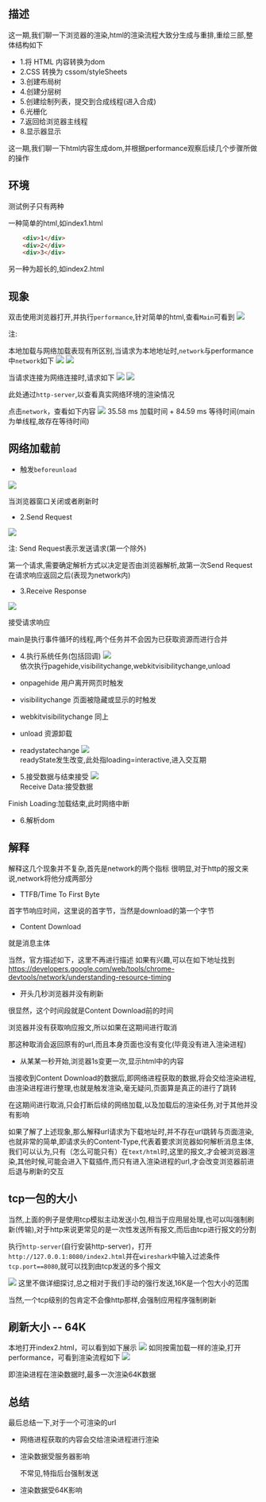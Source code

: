 ## 描述
这一期,我们聊一下浏览器的渲染,html的渲染流程大致分生成与重排,重绘三部,整体结构如下


- 1.将 HTML 内容转换为dom
- 2.CSS 转换为 cssom/styleSheets
- 3.创建布局树
- 4.创建分层树
- 5.创建绘制列表，提交到合成线程(进入合成)
- 6.光栅化
- 7.返回给浏览器主线程
- 8.显示器显示

这一期,我们聊一下html内容生成dom,并根据performance观察后续几个步骤所做的操作
## 环境
测试例子只有两种

一种简单的html,如index1.html
```html
    <div>1</div>
    <div>2</div>
    <div>3</div>
```
另一种为超长的,如index2.html

## 现象
双击使用浏览器打开,并执行`performance`,针对简单的html,查看`Main`可看到
![](3.1.png)

注:

本地加载与网络加载表现有所区别,当请求为本地地址时,`network`与performance中`network`如下
![](2.png)
![](2.1.png)

当请求连接为网络连接时,请求如下
![](3.png)
![](3.1.png)

此处通过`http-server`,以查看真实网络环境的渲染情况

点击`network`，查看如下内容
![](4.png)
35.58 ms 加载时间 + 84.59 ms 等待时间(main为单线程,故存在等待时间)
 
## 网络加载前
- 触发`beforeunload`

![](5.png)     

当浏览器窗口关闭或者刷新时

- 2.Send Request

![](6.png)  

注:
Send Request表示发送请求(第一个除外)

第一个请求,需要确定解析方式以决定是否由浏览器解析,故第一次Send Request在请求响应返回之后(表现为network内)

- 3.Receive Response

![](7.png)  

接受请求响应

main是执行事件循环的线程,两个任务并不会因为已获取资源而进行合并


- 4.执行系统任务(包括回调)
![](8.png)  
依次执行pagehide,visibilitychange,webkitvisibilitychange,unload
- onpagehide
用户离开网页时触发
- visibilitychange
页面被隐藏或显示的时触发
- webkitvisibilitychange
同上
- unload
资源卸载
- readystatechange
![](9.png)  
readyState发生改变,此处指loading=interactive,进入交互期

- 5.接受数据与结束接受
![](10.png)  
Receive Data:接受数据

Finish Loading:加载结束,此时网络中断

- 6.解析dom

## 解释
解释这几个现象并不复杂,首先是network的两个指标
很明显,对于http的报文来说,network将他分成两部分
- TTFB/Time To First Byte 

首字节响应时间，这里说的首字节，当然是download的第一个字节
- Content Download

就是消息主体


当然，官方描述如下，这里不再进行描述
如果有兴趣,可以在如下地址找到
https://developers.google.com/web/tools/chrome-devtools/network/understanding-resource-timing


- 开头几秒浏览器并没有刷新

很显然，这个时间段就是Content Download前的时间

浏览器并没有获取响应报文,所以如果在这期间进行取消

那这种取消会返回原有的url,而且本身页面也没有变化(毕竟没有进入渲染进程)

- 从某某一秒开始,浏览器1s变更一次,显示html中的内容

当接收到Content Download的数据后,即网络进程获取的数据,将会交给渲染进程,由渲染进程进行整理,也就是触发渲染,毫无疑问,页面算是真正的进行了跳转

在这期间进行取消,只会打断后续的网络加载,以及加载后的渲染任务,对于其他并没有影响

如果了解了上述现象,那么解释url请求为下载地址时,并不存在url跳转与页面渲染,也就非常的简单,即请求头的Content-Type,代表着要求浏览器如何解析消息主体,我们可以认为,只有（怎么可能只有）在`text/html`时,这里的报文,才会被浏览器渲染,其他时候,可能会进入下载插件,而只有进入渲染进程的url,才会改变浏览器前进后退与刷新的交互


## tcp一包的大小
当然,上面的例子是使用tcp模拟主动发送小包,相当于应用层处理,也可以叫强制刷新(传输),对于http来说更常见的是一次性发送所有报文,而后由tcp进行报文的分割

执行`http-server`(自行安装http-server)，打开`http://127.0.0.1:8080/index2.html`并在`wireshark`中输入过滤条件`tcp.port==8080`,就可以找到由tcp发送的多个报文

![](https://raw.githubusercontent.com/Glimis/browser/master/%E5%8A%A0%E8%BD%BD/01.%E5%8F%91%E9%80%81%E6%8A%A5%E6%96%87%E7%89%B9%E5%88%AB%E6%85%A2%E6%97%B6%2C%E6%B5%8F%E8%A7%88%E5%99%A8%E6%98%AF%E5%A6%82%E4%BD%95%E5%A4%84%E7%90%86%E7%9A%84/3.png)
这里不做详细探讨,总之相对于我们手动的强行发送,16K是一个包大小的范围

当然,一个tcp级别的包肯定不会像http那样,会强制应用程序强制刷新

## 刷新大小 -- 64K
本地打开index2.html，可以看到如下展示
![](https://raw.githubusercontent.com/Glimis/browser/master/%E5%8A%A0%E8%BD%BD/01.%E5%8F%91%E9%80%81%E6%8A%A5%E6%96%87%E7%89%B9%E5%88%AB%E6%85%A2%E6%97%B6%2C%E6%B5%8F%E8%A7%88%E5%99%A8%E6%98%AF%E5%A6%82%E4%BD%95%E5%A4%84%E7%90%86%E7%9A%84/3.gif)
如同按需加载一样的渲染,打开performance，可看到渲染流程如下
![](https://raw.githubusercontent.com/Glimis/browser/master/%E5%8A%A0%E8%BD%BD/01.%E5%8F%91%E9%80%81%E6%8A%A5%E6%96%87%E7%89%B9%E5%88%AB%E6%85%A2%E6%97%B6%2C%E6%B5%8F%E8%A7%88%E5%99%A8%E6%98%AF%E5%A6%82%E4%BD%95%E5%A4%84%E7%90%86%E7%9A%84/4.png)

即渲染进程在渲染数据时,最多一次渲染64K数据
## 总结
最后总结一下,对于一个可渲染的url
- 网络进程获取的内容会交给渲染进程进行渲染
- 渲染数据受服务器影响
   
    不常见,特指后台强制发送
- 渲染数据受64K影响